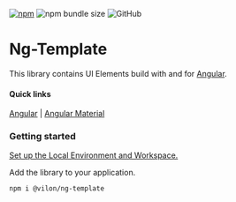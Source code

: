 [![npm](https://img.shields.io/npm/v/@vilon/ng-template.svg)](https://www.npmjs.com/@vilon/ng-template)
![npm bundle size](https://img.shields.io/bundlephobia/min/%40vilon/ng-template.svg)
![GitHub](https://img.shields.io/github/license/v1l0n/ng-lib.svg)

# Ng-Template

This library contains UI Elements build with and for [Angular](https://github.com/angular/angular).

#### Quick links

[Angular](https://angular.io/) | [Angular Material](https://material.angular.io/)

### Getting started

[Set up the Local Environment and Workspace.](https://angular.io/guide/setup-local)

Add the library to your application.
```
npm i @vilon/ng-template
```
